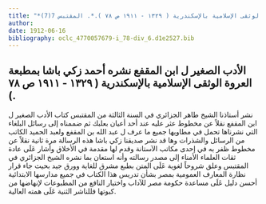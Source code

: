 ```yaml
---
title: "*مطبوعات ومخطوطات : الأدب الصغير ل ابن المقفع نشره أحمد زكي باشا بمطبعة العروة الوثقى الإسلامية بالإسكندرية ( ١٣٢٩ - ١٩١١ ص ٧٨ ).*. المقتبس 7(7)"
author: 
date: 1912-06-16
bibliography: oclc_4770057679-i_78-div_6.d1e2527.bib
---
```




##  الأدب الصغير   ل  ابن المقفع  نشره  أحمد  زكي  باشا   بمطبعة العروة الوثقى الإسلامية بالإسكندرية (  ١٣٢٩  -  ١٩١١  ص  ٧٨  ). 


 نشر أستاذنا  الشيخ  طاهر  الجزائري  في السنة الثالثة من المقتبس كتاب الأدب الصغير ل  ابن المقفع  نقلاً عن مخطوط عثر عليه عند  أحد  أعيان بعلبك ثم ضممناه إلى رسائل البلغاء التي نشرناها تحمل في مطاويها جميع ما عرف ل  عبد الله  بن المقفع  ولعبد الحميد الكاتب من الرسائل والشذرات وها قد نشر صديقنا زكي باشا هذه الرسالة مرة ثانية نقلاً عن مخطوط ظفر به في  إحدى  مكاتب الآستانة وقدم لها مقدمة في الأخلاق وأشار عَلَى عادة ثقات   العلماء الأمناء إلى مصدر رسالته وأنه استعان بما نشره الشيخ الجزائري في المقتبس وعلق شروحاً لغوية عَلَى المتن بطبع مشرق للغاية وورق جيد بحيث جاء قرار نظارة المعارف العمومية بمصر بشأن تدريس هذا الكتاب في جميع مدارسها الابتدائية أحسن دليل عَلَى مساعدة حكومة مصر للآداب واختيار النافع من المطبوعات لإنهاضها من كبوتها فللناشر الثنية عَلَى همته العالية. 
